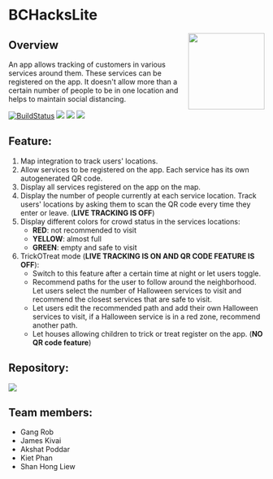 # BCHacksLite

<img src="https://i.ibb.co/L8q1dD4/Artboard-1.png" width=150 align="right"/>

## Overview
<p>
An app allows tracking of customers in various services around them. These services can be registered on the app. It doesn't allow more than a certain number of people to be in one location and helps
to maintain social distancing.
</p>

[![BuildStatus](https://img.shields.io/travis/motdotla/dotenv/master.svg?style=flat-square)](https://dashboard.heroku.com/apps/mess-messbot-bot)
<img src="https://img.shields.io/badge/license-MIT-yellow" />
<img src="https://img.shields.io/badge/author-Halloweebs-orange"/>
<img src="https://img.shields.io/badge/language-JavaScript & Python-black"/>

## Feature:
1. Map integration to track users' locations.
2. Allow services to be registered on the app. Each service has its own autogenerated QR code.
3. Display all services registered on the app on the map.
4. Display the number of people currently at each service location. Track users' locations by asking them to scan the QR code every time they enter or leave. (**LIVE TRACKING IS OFF**)
5. Display different colors for crowd status in the services locations:
    - **RED**: not recommended to visit
    - **YELLOW**: almost full
    - **GREEN**: empty and safe to visit
6. TrickOTreat mode (**LIVE TRACKING IS ON AND QR CODE FEATURE IS OFF**):
    - Switch to this feature after a certain time at night or let users toggle.
    - Recommend paths for the user to follow around the neighborhood. Let users select the number of Halloween services to visit and recommend the closest services that are safe to visit. 
    - Let users edit the recommended path and add their own Halloween services to visit, if a Halloween service is in a red zone, recommend another path.
    - Let houses allowing children to trick or treat register on the app. (**NO QR code feature**)

## Repository:
<a href="https://github.com/akshatpoddar/BCHacksLite">
    <img src='https://github-readme-stats.vercel.app/api/pin/?username=akshatpoddar&repo=BCHacksLite&theme=graywhite'/>
</a>

## Team members:
- Gang Rob
- James Kivai
- Akshat Poddar
- Kiet Phan
- Shan Hong Liew
